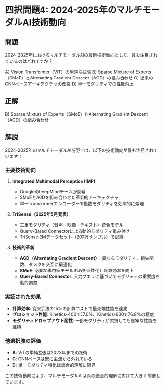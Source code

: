 # 四択問題4: 2024-2025年のマルチモーダルAI技術動向

## 問題
2024-2025年におけるマルチモーダルAIの最新技術動向として、最も注目されているのはどれですか？

A) Vision Transformer（ViT）の単純な拡張
B) Sparse Mixture of Experts（SMoE）とAlternating Gradient Descent（AGD）の組み合わせ
C) 従来のCNNベースアーキテクチャの改良
D) 単一モダリティでの性能向上

## 正解
B) Sparse Mixture of Experts（SMoE）とAlternating Gradient Descent（AGD）の組み合わせ

## 解説
2024-2025年のマルチモーダルAI分野では、以下の技術動向が最も注目されています：

### 主要技術動向
1. **Integrated Multimodal Perception (IMP)**
   - GoogleのDeepMindチームが開発
   - SMoEとAGDを組み合わせた革新的アーキテクチャ
   - 単一Transformerエンコーダーで複数モダリティを効率的に処理

2. **TriSense（2025年5月発表）**
   - 三重モダリティ（音声・映像・テキスト）統合モデル
   - Query-Based Connectorによる動的モダリティ重み付け
   - TriSense-2Mデータセット（200万サンプル）で訓練

3. **技術的革新**
   - **AGD（Alternating Gradient Descent）**: 異なるモダリティ、損失関数、タスクを交互に最適化
   - **SMoE**: 必要な専門家モデルのみを活性化し計算効率を向上
   - **Query-Based Connector**: 入力クエリに基づいてモダリティの重要度を動的調整

### 実証された効果
- **計算効率**: 従来手法の15%の計算コストで最先端性能を達成
- **ゼロショット性能**: Kinetics-400で77.0%、Kinetics-600で76.8%の精度
- **モダリティドロップアウト耐性**: 一部モダリティが欠損しても堅牢な性能を維持

### 他選択肢の評価
- **A**: ViTの単純拡張は2023年までの技術
- **C**: CNNベースは既に主流から外れている
- **D**: 単一モダリティ特化は統合的理解に限界

この技術動向により、マルチモーダルAIは真の統合的理解に向けて大きく前進しています。 